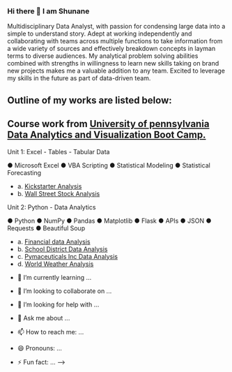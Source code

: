 ### Hi there 👋 I am Shunane

Multidisciplinary Data Analyst, with passion for condensing large data into a simple to understand story. Adept at working independently and collaborating with teams across multiple functions to take information from a wide variety of sources and effectively breakdown concepts in layman terms to diverse audiences. My analytical problem solving abilities combined with strengths in willingness to learn new skills taking on brand new projects makes me a valuable addition to any team. Excited to leverage my skills in the future as part of data-driven team. 


## Outline of my works are listed below:







## Course work from [University of pennsylvania Data Analytics and Visualization Boot Camp.]([https://bootcamp.sas.upenn.edu/data/)


Unit 1: Excel - Tables - Tabular Data

 ● Microsoft Excel ● VBA Scripting ● Statistical Modeling ● Statistical Forecasting

*  a.  [Kickstarter Analysis](https://github.com/bigoshunane/Excel-challenge-HM-1)
*  b.  [ Wall Street Stock Analysis](https://github.com/bigoshunane/VBA-challenge-HM-2)

Unit 2: Python - Data Analytics

● Python ● NumPy ● Pandas ● Matplotlib ● Flask ● APIs ● JSON ● Requests ● Beautiful Soup
* a. [Financial data Analysis](https://github.com/bigoshunane/Python-Challenge-HM-3)
* b. [School District Data Analysis](https://github.com/bigoshunane/Pandas-Challenge-HM-4)
* c. [Pymaceuticals Inc Data Analysis](https://github.com/bigoshunane/Matplotlib-Challenge-HM-5)
* d. [World Weather Analysis](https://github.com/bigoshunane/Python-API-Challenge-HM-6)


- 🌱 I’m currently learning ...

- 👯 I’m looking to collaborate on ...

- 🤔 I’m looking for help with ...

- 💬 Ask me about ...

- 📫 How to reach me: ...

- 😄 Pronouns: ...

- ⚡ Fun fact: ...
-->
